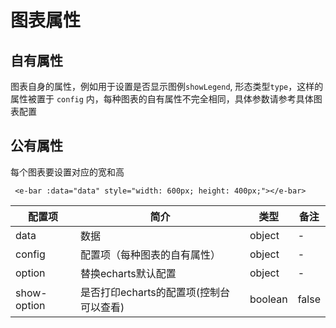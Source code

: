 <!--
 * @Author: Caijw
 * @Date: 2020-01-06 17:19:00
 * @LastEditors  : Caijw
 * @LastEditTime : 2020-01-20 17:30:49
 * @Description: 
 -->
# 图表属性

## 自有属性
图表自身的属性，例如用于设置是否显示图例`showLegend`, 形态类型`type`，这样的属性被置于 `config` 内，每种图表的自有属性不完全相同，具体参数请参考具体图表配置

## 公有属性
每个图表要设置对应的宽和高
```
 <e-bar :data="data" style="width: 600px; height: 400px;"></e-bar>
```

| 配置项 | 简介 | 类型 | 备注 |
| --- | --- | --- | --- |
| data | 数据 | object | -
| config | 配置项（每种图表的自有属性） | object | -
| option | 替换echarts默认配置 | object | -
| show-option | 是否打印echarts的配置项(控制台可以查看) | boolean | false



